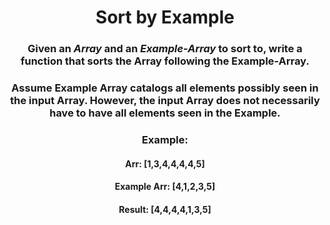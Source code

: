 <div align = 'center'>

# Sort by Example

</div>

<div align = 'center'>

<h3>Given an <em>Array</em> and an <em>Example-Array</em> to sort to, write a function that sorts the Array following the Example-Array.</h3>

<h3>Assume Example Array catalogs all elements possibly seen in the input Array. However, the input Array does not necessarily have to have all elements seen in the Example.</h3>

<h3>Example:</h3>

<h4>Arr: [1,3,4,4,4,4,5]</h4>

<h4>Example Arr: [4,1,2,3,5]</h4>

<h4>Result: [4,4,4,4,1,3,5]</h4>

</div>
